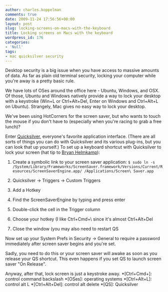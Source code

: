 ```yaml
---
author: charles.koppelman
comments: true
date: 2009-11-24 17:56:56+00:00
layout: post
slug: locking-screens-on-macs-with-the-keyboard
title: Locking screens on Macs with the keyboard
wordpress_id: 176
categories:
- 'Null'
tags:
- mac quicksilver security
---
```


Desktop security is a big issue when you have access to massive amounts of data.  As far as plain old terminal security, locking your computer while you're away is a pretty basic rule.

We have lots of OSes around the office here - Ubuntu, Windows, and OSX.  Of those, Ubuntu and Windows natively provide a way to lock your desktop with a keystroke (Win+L or Ctrl+Alt+Del, Enter on Windows and Ctrl+Alt+L on Ubuntu).  Strangely, Mac gives no easy way to lock your desktop.

We've been using HotCorners for the screen saver, but who wants to touch the mouse if you don't have to (especially when you're racing to grab a free lunch)?

Enter [Quicksilver](http://www.macupdate.com/info.php/id/14831), everyone's favorite application interface.  (There are all sorts of things you can do with Quicksilver and its various plug-ins, but you can look that up yourself.) To set up a keyboard shortcut with Quicksilver to lock your screen (hat tip to [Bryan Helmkamp](http://www.brynary.com/2007/4/11/mac-tip-keyboard-shortcut-for-screen-saver)):



	
  1. Create a symbolic link to your screen saver application:
`$ sudo ln -s /System/Library/Frameworks/ScreenSaver.framework/Versions/Current/Resources/ScreenSaverEngine.app/ /Applications/Screen\ Saver.app`

	
  2. Quicksilver -> Triggers -> Custom Triggers

	
  3. Add a Hotkey

	
  4. Find the ScreenSaverEngine by typing and press enter

	
  5. Double-click the cell in the Trigger column

	
  6. Choose your hotkey (I like Ctrl+Cmd+\ since it's almost Ctrl+Alt+Del

	
  7. Close the window (you may also need to restart QS


Now set up your System Prefs in Security -> General to require a password immediately after screen saver begins and you're set.

Sadly, you need to do this or your screen saver will awake as soon as you release your QS shortcut.  This even happens if you set QS to launch screen saver "On Release".

Anyway, after that, lock screen is just a keystroke away.
  *[Ctrl+Cmd+\]: control command backslash
  *[OSes]: operating systems
  *[Ctrl+Alt+L]: control alt L
  *[Ctrl+Alt+Del]: control alt delete
  *[QS]: Quicksilver
